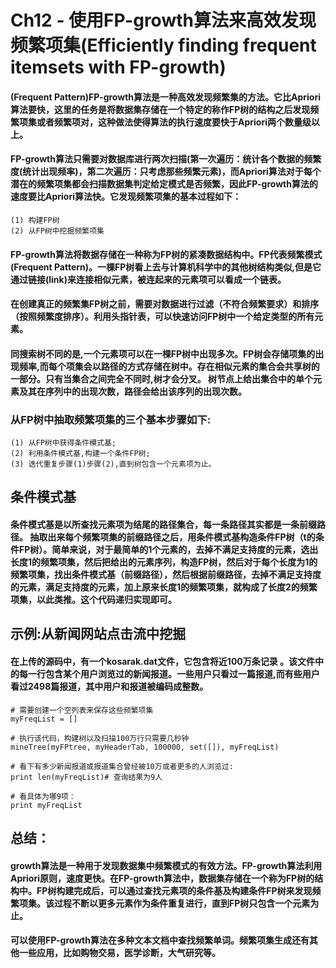 # Ch12 - 使用FP-growth算法来高效发现频繁项集(Efficiently finding frequent itemsets with FP-growth)

#### (Frequent Pattern)FP-growth算法是一种高效发现频繁集的方法。它比Apriori算法要快，这里的任务是将数据集存储在一个特定的称作FP树的结构之后发现频繁项集或者频繁项对，这种做法使得算法的执行速度要快于Apriori两个数量级以上。

#### FP-growth算法只需要对数据库进行两次扫描(第一次遍历：统计各个数据的频繁度(统计出现频率)，第二次遍历：只考虑那些频繁元素)，而Apriori算法对于每个潜在的频繁项集都会扫描数据集判定给定模式是否频繁，因此FP-growth算法的速度要比Apriori算法快。它发现频繁项集的基本过程如下： 
```
(1) 构建FP树 
(2) 从FP树中挖掘频繁项集 
```
#### FP-growth算法将数据存储在一种称为FP树的紧凑数据结构中。FP代表频繁模式(Frequent Pattern)。一棵FP树看上去与计算机科学中的其他树结构类似,但是它通过链接(link)来连接相似元素，被连起来的元素项可以看成一个链表。

#### 在创建真正的频繁集FP树之前，需要对数据进行过滤（不符合频繁要求）和排序（按照频繁度排序）。利用头指针表，可以快速访问FP树中一个给定类型的所有元素。 

#### 同搜索树不同的是,一个元素项可以在一棵FP树中出现多次。FP树会存储项集的出现频率,而每个项集会以路径的方式存储在树中。存在相似元素的集合会共享树的一部分。只有当集合之间完全不同时,树才会分叉。 树节点上给出集合中的单个元素及其在序列中的出现次数，路径会给出该序列的出现次数。

### 从FP树中抽取频繁项集的三个基本步骤如下:
```
(1) 从FP树中获得条件模式基;
(2) 利用条件模式基,构建一个条件FP树;
(3) 迭代重复步骤(1)步骤(2),直到树包含一个元素项为止。
```

## 条件模式基
#### 条件模式基是以所查找元素项为结尾的路径集合，每一条路径其实都是一条前缀路径。 抽取出来每个频繁项集的前缀路径之后，用条件模式基构造条件FP树（t的条件FP树）。简单来说，对于最简单的1个元素的，去掉不满足支持度的元素，选出长度1的频繁项集，然后把给出的元素序列，构造FP树，然后对于每个长度为1的频繁项集，找出条件模式基（前缀路径），然后根据前缀路径，去掉不满足支持度的元素，满足支持度的元素，加上原来长度1的频繁项集，就构成了长度2的频繁项集，以此类推。这个代码递归实现即可。

## 示例:从新闻网站点击流中挖掘
#### 在上传的源码中，有一个kosarak.dat文件，它包含将近100万条记录 。该文件中的每一行包含某个用户浏览过的新闻报道。一些用户只看过一篇报道,而有些用户看过2498篇报道，其中用户和报道被编码成整数。
```
# 需要创建一个空列表来保存这些频繁项集
myFreqList = []

# 执行该代码，构建树以及扫描100万行只需要几秒钟
mineTree(myFPtree, myHeaderTab, 100000, set([]), myFreqList)

# 看下有多少新闻报道或报道集合曾经被10万或者更多的人浏览过:
print len(myFreqList)# 查询结果为9人

# 看具体为哪9项：
print myFreqList
```
## 总结：
#### growth算法是一种用于发现数据集中频繁模式的有效方法。FP-growth算法利用Apriori原则，速度更快。在FP-growth算法中，数据集存储在一个称为FP树的结构中。FP树构建完成后，可以通过查找元素项的条件基及构建条件FP树来发现频繁项集。该过程不断以更多元素作为条件重复进行，直到FP树只包含一个元素为止。
#### 可以使用FP-growth算法在多种文本文档中查找频繁单词。频繁项集生成还有其他一些应用，比如购物交易，医学诊断，大气研究等。

